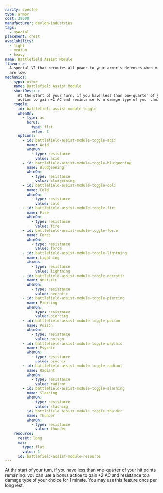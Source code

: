 ```yaml
---
rarity: spectre
type: armor
cost: 38000
manufacturer: devlon-industries
tags:
  - special
placement: chest
availability:
  - light
  - medium
  - heavy
name: Battlefield Assist Module
flavor: >-
  A special VI that reroutes all power to your armor's defenses when vital signs
  are low.
mechanics:
  - type: other
    name: Battlefield Assist Module
    shortDesc: >-
      At the start of your turn, if you have less than one-quarter of your hit points remaining, you can use a bonus
      action to gain +2 AC and resistance to a damage type of your choice for 1 minute.
    toggle:
      id: battlefield-assist-module-toggle
      whenOn:
        - type: ac
          bonus:
            type: flat
            value: 2
      options:
        - id: battlefield-assist-module-toggle-acid
          name: Acid
          whenOn:
            - type: resistance
              value: acid
        - id: battlefield-assist-module-toggle-bludgeoning
          name: Bludgeoning
          whenOn:
            - type: resistance
              value: bludgeoning
        - id: battlefield-assist-module-toggle-cold
          name: Cold
          whenOn:
            - type: resistance
              value: cold
        - id: battlefield-assist-module-toggle-fire
          name: Fire
          whenOn:
            - type: resistance
              value: fire
        - id: battlefield-assist-module-toggle-force
          name: Force
          whenOn:
            - type: resistance
              value: force
        - id: battlefield-assist-module-toggle-lightning
          name: Lightning
          whenOn:
            - type: resistance
              value: lightning
        - id: battlefield-assist-module-toggle-necrotic
          name: Necrotic
          whenOn:
            - type: resistance
              value: necrotic
        - id: battlefield-assist-module-toggle-piercing
          name: Piercing
          whenOn:
            - type: resistance
              value: piercing
        - id: battlefield-assist-module-toggle-poison
          name: Poison
          whenOn:
            - type: resistance
              value: poison
        - id: battlefield-assist-module-toggle-psychic
          name: Psychic
          whenOn:
            - type: resistance
              value: psychic
        - id: battlefield-assist-module-toggle-radiant
          name: Radiant
          whenOn:
            - type: resistance
              value: radiant
        - id: battlefield-assist-module-toggle-slashing
          name: Slashing
          whenOn:
            - type: resistance
              value: slashing
        - id: battlefield-assist-module-toggle-thunder
          name: Thunder
          whenOn:
            - type: resistance
              value: thunder
    resource:
      reset: long
      max:
        type: flat
        value: 1
      id: battlefield-assist-module-resource
---
```

At the start of your turn, if you have less than one-quarter of your hit points remaining, you can use a bonus
action to gain +2 AC and resistance to a damage type of your choice for 1 minute. You may use this feature once per
long rest.
